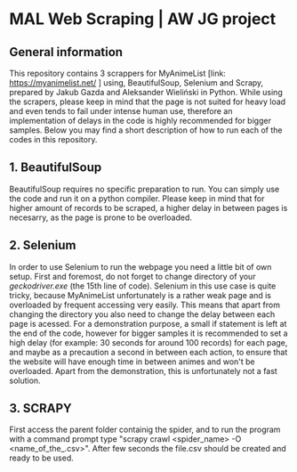 # MAL Web Scraping | AW JG project

## General information

This repository contains 3 scrappers for MyAnimeList [link: https://myanimelist.net/ ] using, BeautifulSoup, Selenium and Scrapy, prepared by Jakub Gazda and Aleksander Wieliński in Python. While using the scrapers, please keep in mind that the page is not suited for heavy load and even tends to fail under intense human use, therefore an implementation of delays in the code is highly recommended for bigger samples. Below you may find a short description of how to run each of the codes in this repository.

## 1. BeautifulSoup

BeautifulSoup requires no specific preparation to run. You can simply use the code and run it on a python compiler. Please keep in mind that for higher amount of records to be scraped, a higher delay in between pages is necesarry, as the page is prone to be overloaded.

## 2. Selenium

In order to use Selenium to run the webpage you need a little bit of own setup. First and foremost, do not forget to change directory of your _geckodriver.exe_ (the 15th line of code). Selenium in this use case is quite tricky, because MyAnimeList unfortunately is a rather weak page and is overloaded by frequent accessing very easily. This means that apart from changing the directory you also need to change the delay between each page is acessed. For a demonstration purpose, a small if statement is left at the end of the code, however for bigger samples it is recommended to set a high delay (for example: 30 seconds for around 100 records) for each page, and maybe as a precaution a second in between each action, to ensure that the website will have enough time in between animes and won't be overloaded. Apart from the demonstration, this is unfortunately not a fast solution.

## 3. SCRAPY

First access the parent folder containig the spider, and to run the program with a command prompt type "scrapy crawl <spider_name> -O <name_of_the_.csv>". After few seconds the file.csv should be created and ready to be used.
